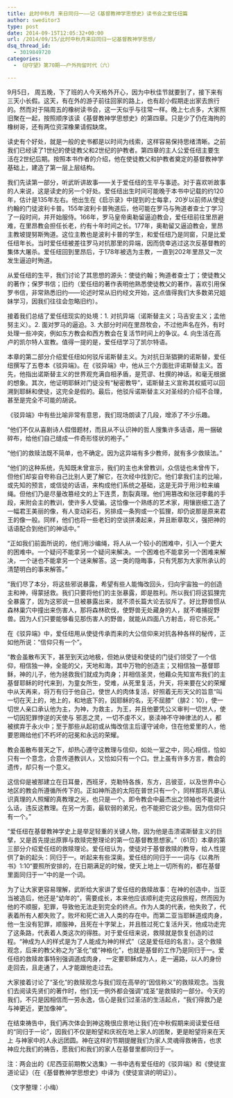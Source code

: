 ```yaml
---
title: 此时中秋月 来日同归一——记《基督教神学思想史》读书会之爱任纽篇
author: sweditor3
type: post
date: 2014-09-15T12:05:32+00:00
url: /2014/09/15/此时中秋月来日同归一记基督教神学思想/
dsq_thread_id:
  - 3019849720
categories:
  - 《@守望》第70期——户外拘留时代（六）

---
```

9月5日， 周五晚，下了班的人今天格外开心，因为中秋佳节就要到了，接下来有三天小长假。这天，有在外的游子前往回家的路上，也有趁小假期走出家去旅行的。然而对于隔周五的橡树读书会，这一天似乎与往常一样。晚上七点多，大家照旧聚在一起，按照顺序该读《基督教神学思想史》的第四章。只是少了仍在海拘的橡树哥，还有两位资深橡果请假缺席。

读史有个好处，就是一般的史书都是以时间为线索，这样容易保持思绪清晰。之前我们已经读了1世纪的使徒教父和2世纪的护教者。第四章的主人公爱任纽主要生活在2世纪后期。按照本书作者的介绍，他在使徒教父和护教者奠定的基督教神学基础上，建造了第一层上层结构。

我们先读第一部分，听武昕讲故事——关于爱任纽的生平与事迹。对于喜欢听故事的人来说，这是读史的另一个好处。爱任纽出生时间可能晚于本书中记载的约120年，估计是135年左右。他出生在《启示录》中提到的士每拿，20岁以前师从使徒约翰的门徒波利卡普。155年波利卡普殉道后，他可能在罗马与殉道者查士丁学习了一段时间，并开始服侍。166年，罗马皇帝奥勒留逼迫教会，爱任纽前往里昂避难，在里昂教会担任长老，约有十年时间之长。177年，奥勒留又逼迫教会，里昂主教坡提努斯殉道。这位主教也是波利卡普的学生，和爱任纽乃是同窗，只是比爱任纽年长。当时爱任纽被差往罗马对抗那里的异端，因而侥幸逃过这次反基督教的集体大屠杀。爱任纽回到里昂后，于178年被选为主教，一直到202年里昂又一次发生逼迫时殉道。

从爱任纽的生平，我们讨论了其思想的源头：使徒约翰；殉道者查士丁；使徒教父的著作；保罗书信；旧约（爱任纽的著作表明他熟悉使徒教父的著作，喜欢引用保罗书信，非常熟悉旧约——论述时常从旧约经文开始，这点值得我们大多数弟兄姐妹学习，因我们往往会忽略旧约）。

接着我们总结了爱任纽现实的处境：1. 对抗异端（诺斯替主义；马吉安主义；孟他努主义）。2. 面对罗马的逼迫。3. 大部分时间在里昂牧会，不过他声名在外，有时处理一些冲突，例如东方教会和西方教会在复活节时间上的争议。4. 向生活在高卢的凯尔特人宣教。值得一提的是，爱任纽学习了凯尔特语。

本章的第二部分介绍爱任纽如何驳斥诺斯替主义。为对抗日渐猖獗的诺斯替，爱任纽撰写了五卷本《驳异端》。在《驳异端》中，他从三个方面批评诺斯替主义。首先，他指出诺斯替主义的世界观充满自相矛盾，是荒谬、杜撰的神话，和毫无根据的想象。其次，他证明耶稣对门徒没有“秘密教导”，诺斯替主义宣称其权威可以回溯到耶稣和使徒，这完全是假的。最后，他驳斥诺斯替主义对圣经的介绍不合理，甚至是完全不可能的胡说。

《驳异端》中有些比喻非常有意思，我们现场朗读了几段，增添了不少乐趣。

“他们不仅从喜剧诗人假借题材，而且从不认识神的哲人搜集许多话语，用一捆破碎布，给他们自己缝成一件奇形怪状的袍子。”
  
“他们的救赎法既不简单，也不确定。因为这异端有多少教师，就有多少救赎法。”

“他们的这种系统，先知既未曾宣示，我们的主也未曾教训，众信徒也未曾传下，但他们却妄自夸称自己比别人更了解它，在次经中找到它。他们拿我们主的比喻，或先知的预言，或信徒的话语，来构成他们系统之基础，这是无异于用沙粒来编绳。但他们乃是尽量改篡经文的上下连贯，割裂真理。他们用篡改和张冠李戴的手段，来附会主的教训，使许多人受骗。这恰像一个熟练的艺术家，用镶嵌细工造了一幅君王美丽的像，有人变动彩石，另排成一条狗或一个狐狸，却仍说那是原来君王的像一般。同样，他们也将一些老妇的空谈拼凑起来，并且断章取义，强把神的话语配合到他们的神话中。”

“正如我们前面所说的，他们用沙编绳，将人从一个较小的困难中，引入一个更大的困难中。一个疑问不能拿另一个疑问来解决。一个困难也不能拿另一个困难来解决，一个谜也不能拿另一个谜来解答。这一类的隐晦事，只有凭那为大家所承认的清楚明白的事来解答。”

“我们尽了本分，将这些邪说暴露，希望有些人能悔改回头，归向宇宙独一的创造主和神，得蒙拯救。我们只要将他们的主张暴露，即是胜利。所以我们将这狐狸完全暴露了，因为这邪说一旦被暴露出来，就不须长篇大论去驳斥了。好比野兽惯从森林巢穴中撞出来伤害人，那将森林砍伐，使野兽无处藏身的人，就不难捕捉野兽。因为人们只要能够看见那伤害人的野兽，就能从四面八方射击，将它杀死。”

在《驳异端》中，爱任纽用从使徒传承而来的大公信仰来对抗各种各样的秘传，正如他所说：“信仰只有一个”。

“教会虽散布天下，甚至到天边地极，但她从使徒和使徒的门徒们领受了一个信仰，相信独一神，全能的父，天地和海，其中万物的创造主；又相信独一基督耶稣，神的儿子，他为拯救我们就成为肉身；并相信圣灵，他藉众先知宣布我们的主基督耶稣的时代来到，为童女所生，受难，从死里复活，升天，将来要在父的荣耀中从天再来，将万有归于他自己，使世人的肉体复活，好照着无形天父的旨意“叫一切在天上的，地上的，和地底下的，因耶稣的名，无不屈膝”（腓2：10），使一切世人亲口承认他为主，为神，为救主，为王，并且他要凭公义审判一切世人，使一切因犯罪悖逆的天使与 邪恶之灵，一切不虔不义，亵渎神不守神律法的人，都被摈弃于永火中；至于那些从起初或从悔改信主后谨守诫命，住在他爱里的人，他要恩赐给他们不朽坏的冠冕和永远的荣耀。

教会虽散布普天之下，却热心遵守这教理与信仰，如处一室之中，同心相信，恰如只有一个意念，合意传道教训人，又恰如只有一个口。世上虽有许多方言，教会的遗传，却只有一个意义。

这信仰是被那建立在日耳曼，西班牙，克勒特各族，东方，吕彼亚，以及世界中心地区的教会所遵循所传下的。正如神所造的太阳在普世只有一个，同样那将凡要认识真理的人照耀的真教理之光，也只是一个。即令教会中最杰出之领袖也不能说什么话，违反这教理。在另一方面，最软弱的弟兄，也不能把它说少些。因为信仰只有一个。”

“爱任纽在基督教神学史上是举足轻重的关键人物，因为他是击溃诺斯替主义的巨擘，又是首先提出原罪与救赎完整理论的第一位基督教思想家。”（61页）本章的第三部分介绍爱任纽的救赎理论。爱任纽认为，使徒对于基督救赎的教导，给人性提供了新的起头：同归于一。听起来有些深奥。爱任纽的同归于一一词与《以弗所书》1:10“要照所安排的，在日期满足的时候，使天上地上一切所有的，都在基督里面同归于一”中的是一个词。

为了让大家更容易理解，武昕给大家讲了爱任纽的救赎故事：在神的创造中，当亚当被造后，他还是“幼年的”，需要成长，本来他应该顺利走完这段旅程，然而因为 他的不顺服，犯罪，导致他无法走到完全的终点。作为人类的代表，他失败了，代表着所有人都失败了。败坏和死亡进入人类的存在中。而第二亚当耶稣道成肉身， 他一生没有犯罪，顺服神，且死在十字架上，并且胜过死亡复活升天，他成功走完了这条路，代表着人类这次的得胜。对于爱任纽来说，救赎就是恢复创造的过程。“神成为人的样式是为了人能成为神的样式”（这是爱任纽的名言）。这个救赎观念，后来的教父称之为“圣化”或“神格化”，也就是基督的工作乃是同归于一。爱任纽的救赎故事特别强调道成肉身， 一定要耶稣成为人，走一遍路，以人的身份走回去，且走通了，人才能跟他走过去。

大家接着讨论了“圣化”的救赎观念与我们现在高举的“因信称义”的救赎观念。当我们去阅读先贤们的著作时，他们无一例外都会强调“成圣”是救赎的一部分。今天的我们，不只是因相信而一劳永逸，信心是我们过圣洁的生活起点，“我们得救乃是与神更近，更加像神”。
  
在结束祷告中，我们再次体会到神这晚很应景地让我们在中秋假期来阅读爱任纽的“同归于一论”，因我们不仅是盼望和庆祝在地上家人的团聚，更是盼望将来在天上 与神家中的人永远团圆。神在这样的节期提醒我们为家人灵魂得救祷告，也求神应允我们的祷告，愿我们和我们的家人在基督里都同归于一。

注：两会出的《尼西亚前期教父选集》一书中选有爱任纽的《驳异端》和《使徒宣道论证》（在《基督教神学思想史》中译为《使徒宣讲的明证》）。

（文字整理：小梅）

&nbsp;

&nbsp;

&nbsp;

&nbsp;

&nbsp;

&nbsp;

&nbsp;

&nbsp;